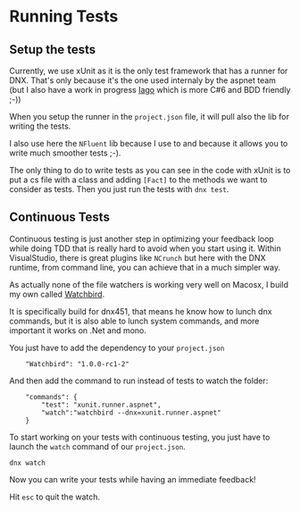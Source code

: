 # Running Tests

## Setup the tests
Currently, we use xUnit as it is the only test framework that has
a runner for DNX. That's only because it's the one used internaly
by the aspnet team (but I also have a work in progress [Iago](https://github.com/rhwy/iago)
which is more C#6 and BDD friendly ;-))

When you setup the runner in the `project.json` file, it will pull
also the lib for writing the tests.

I also use here the `NFluent` lib because I use to and because it
allows you to write much smoother tests ;-).

The only thing to do to write tests as you can see in the code with
xUnit is to put a cs file with a class and adding `[Fact]` to the
methods we want to consider as tests. Then you just run the tests
with `dnx test`.

## Continuous Tests

Continuous testing is just another step in optimizing your feedback
loop while doing TDD that is really hard to avoid when you start using
it. Within VisualStudio, there is great plugins like `NCrunch` but here
with the DNX runtime, from command line, you can achieve that in a much
simpler way.

As actually none of the file watchers is working very well on Macosx, I
build my own called [Watchbird](https://www.nuget.org/packages/Watchbird/).

It is specifically build for dnx451, that means he know how to lunch dnx commands,
but it is also able to lunch system commands, and more important it works on .Net and mono.

You just have to add the dependency to your `project.json`

        "Watchbird": "1.0.0-rc1-2"

And then add the command to run instead of tests to watch the folder:

        "commands": {
            "test": "xunit.runner.aspnet",
            "watch":"watchbird --dnx=xunit.runner.aspnet"
        }
            
To start working on your tests with continuous testing, 
you just have to launch the `watch` command of
our `project.json`.

    dnx watch

Now you can write your tests while having an immediate feedback!

Hit `esc` to quit the watch.
